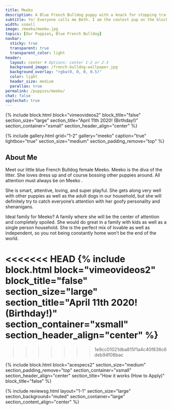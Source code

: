 ```yaml
---
title: Meeko
description: A Blue French Bulldog puppy with a knack for stopping traffic. Me and my siblings live in a place called Williamsburg, Brooklyn. That is in New York City
subtitle: Yo! Everyone calls me Beth. I am the coolest pup on the block. Trust me; I ought to know, I run this block.
width: xsmall
image: /meeko/meeko.jpg
topics: [Our Puppies, Blue French Bulldog]
navbar:
  sticky: true
  transparent: true
  transparent_color: light
header:
  layout: center # Options: center 1-2 or 2-3
  background_image: /french-bulldog-wallpaper.jpg
  background_overlay: "rgba(0, 0, 0, 0.5)"
  color: light
  header_size: medium
  parallax: true
permalink: /puppies/meeko/
chat: false
applechat: true
---
```


{% include block.html 
  block="vimeovideos2"
  block_title="false"
  section_size="large"
  section_title="April 11th 2020! (Birthday!)" 
  section_container="xsmall"
  section_header_align="center"
%}



{% include gallery.html 
	grid="1-2"
	gallery="meeko"
	caption="true"
	lightbox="true"
  section_size="medium"
  section_padding_remove="top"
%}



## About Me

Meet our little blue French Bulldog female Meeko. Meeko is the diva of the litter. She loves dress up and of course bossing other puppies around. All attention must always be on Meeko . 

She is smart, attentive, loving, and super playful. She gets along very well with other puppies as well as the adult dogs in our household, but she will definitely try to catch everyone’s attention with her goofy personality and shenanigans.

Ideal family for Meeko? A family where she will be the center of attention and completely spoiled. She would do great in a family with kids as well as a single person household. She is the perfect mix of lovable as well as independent, so you not being constantly home won’t be the end of the world.

<<<<<<< HEAD
{% include block.html
  block="vimeovideos2"
  block_title="false"
  section_size="large"
  section_title="April 11th 2020! (Birthday!)"
  section_container="xsmall"
  section_header_align="center"
%}
=======



>>>>>>> 1e9cc01021dba815f1a4c40f836c6deb94f08bac


{% include block.html
  block="acespecs2"
  section_size="medium"
  section_padding_remove="top"
  section_container="xsmall"
  section_header_align="center"
  section_title="How it works (How to Apply)"
  block_title="false"
%}


{% include reviewsg.html
   layout="1-1"
  section_size="large"
  section_background="muted"
  section_container="large"
  section_content_align="center"
%}
